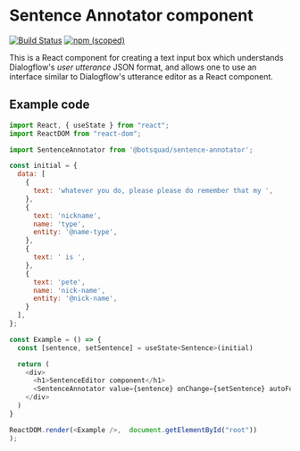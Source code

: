 # Sentence Annotator component

[![Build Status](https://travis-ci.com/botsquad/sentence-annotator.svg?branch=master)](https://travis-ci.com/botsquad/sentence-annotator)
[![npm (scoped)](https://img.shields.io/npm/v/@botsquad/sentence-annotator)](https://www.npmjs.com/package/@botsquad/sentence-annotator)

This is a React component for creating a text input box which understands Dialogflow's *user
utterance* JSON format, and allows one to use an interface similar to Dialogflow's utterance editor
as a React component.

## Example code

```javascript
import React, { useState } from "react";
import ReactDOM from "react-dom";

import SentenceAnnotator from '@botsquad/sentence-annotator';

const initial = {
  data: [
    {
      text: 'whatever you do, please please do remember that my ',
    },
    {
      text: 'nickname',
      name: 'type',
      entity: '@name-type',
    },
    {
      text: ' is ',
    },
    {
      text: 'pete',
      name: 'nick-name',
      entity: '@nick-name',
    }
  ],
};

const Example = () => {
  const [sentence, setSentence] = useState<Sentence>(initial)

  return (
    <div>
      <h1>SentenceEditor component</h1>
      <SentenceAnnotator value={sentence} onChange={setSentence} autoFocus />
    </div>
  )
}

ReactDOM.render(<Example />,  document.getElementById("root"))
);
```
